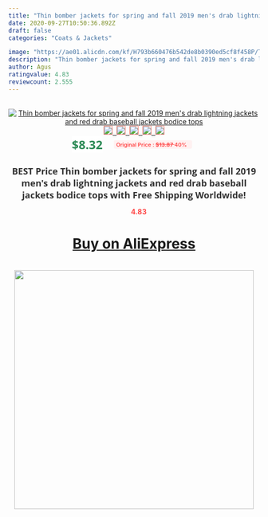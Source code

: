 ```yaml
---
title: "Thin bomber jackets for spring and fall 2019 men's drab lightning jackets and red drab baseball jackets bodice tops"
date: 2020-09-27T10:50:36.892Z
draft: false
categories: "Coats & Jackets"

image: "https://ae01.alicdn.com/kf/H793b660476b542de8b0390ed5cf8f458P/Thin-bomber-jackets-for-spring-and-fall-2019-men-s-drab-lightning-jackets-and-red-drab.jpg"
description: "Thin bomber jackets for spring and fall 2019 men's drab lightning jackets and red drab baseball jackets bodice tops"
author: Agus
ratingvalue: 4.83
reviewcount: 2.555
---
```

<br>
<div style="text-align: center;">
<a href="https://s.click.aliexpress.com/e/_Ak6YZB" target="_blank" rel="nofollow noopener noreferrer"><img alt="Thin bomber jackets for spring and fall 2019 men's drab lightning jackets and red drab baseball jackets bodice tops" class="magnifier-image" src="https://ae01.alicdn.com/kf/H793b660476b542de8b0390ed5cf8f458P/Thin-bomber-jackets-for-spring-and-fall-2019-men-s-drab-lightning-jackets-and-red-drab.jpg_640x640.jpg">
<br>
<img style="border:1px solid salmon" src="https://ae01.alicdn.com/kf/H793b660476b542de8b0390ed5cf8f458P/Thin-bomber-jackets-for-spring-and-fall-2019-men-s-drab-lightning-jackets-and-red-drab.jpg_120x120.jpg">&nbsp;&nbsp;<img style="border:1px solid salmon" src="https://ae01.alicdn.com/kf/Hd393273c34f849e58fbe47c115cc0409N/Thin-bomber-jackets-for-spring-and-fall-2019-men-s-drab-lightning-jackets-and-red-drab.jpg_120x120.jpg">&nbsp;&nbsp;<img style="border:1px solid salmon" src="https://ae01.alicdn.com/kf/H6753b6e84b9e40c9824612ba728cde7ap/Thin-bomber-jackets-for-spring-and-fall-2019-men-s-drab-lightning-jackets-and-red-drab.jpg_120x120.jpg">&nbsp;&nbsp;<img style="border:1px solid salmon" src="_120x120.jpg">&nbsp;&nbsp;<img style="border:1px solid salmon" src="https://ae01.alicdn.com/kf/H316bf7cefeb64813bfbfa001ad788634V/Thin-bomber-jackets-for-spring-and-fall-2019-men-s-drab-lightning-jackets-and-red-drab.jpg_120x120.jpg"></a></div><br0>
<div style="text-align: center;"><span style="background-color: white; border: 0px; box-sizing: border-box; color: seagreen; display: inline-block; font-family: &quot;open sans&quot; , &quot;arial&quot; , &quot;helvetica&quot; , sans-serif , &quot;heiti&quot;; font-size: 24px; font-stretch: inherit; font-weight: 700; line-height: inherit; margin: 0px 10px 0px 0px; padding: 0px; vertical-align: middle;">$8.32 </span>
<span style="background: rgb(255 , 241 , 241); border-radius: 3px; border: 0px; box-sizing: border-box; color: #ff4747; display: inline-block; font-family: inherit; font-size: 12px; font-stretch: inherit; font-style: inherit; font-variant: inherit; font-weight: 600; line-height: inherit; margin: 0px; padding: 2px 5px; transform: scale(0.9); vertical-align: middle;">Original Price : <b style="text-decoration: line-through;">$13.87 </b> 40%&nbsp;&nbsp;</span></div>
<h1 style="color: #333333; display: inline-block; font-family: &quot;open sans&quot; , &quot;arial&quot; , &quot;helvetica&quot; , sans-serif , &quot;heiti&quot;; font-size: 18px; font-stretch: inherit; font-weight: 700; text-align: center;">BEST Price Thin bomber jackets for spring and fall 2019 men's drab lightning jackets and red drab baseball jackets bodice tops with Free Shipping Worldwide!</h1>
<div style="color: #ff4747; text-align: center;">
<img src="https://4.bp.blogspot.com/-M0ZcTcb-5uY/XleCXlxnR4I/AAAAAAAAAEc/OrjgMkXV1oMQFaCRZj5HQwOCBcu3w1FegCPcBGAYYCw/s1600/star.png" style="height: 15px;">&nbsp;<b>4.83</b></div>
<div class="button_cont" align="center"><a class="buynow_a" href="https://s.click.aliexpress.com/e/_Ak6YZB" target="_blank" rel="nofollow noopener noreferrer"><H1>Buy on AliExpress</H1></a></div><br>
<div class="separator" style="clear: both; text-align: center;">
<img src="https://lh3.googleusercontent.com/-pTy5HemUv9M/XlePHvY0dAI/AAAAAAAAAE4/0nX5iRUoIWY8eMW9Dpxeirr157OZliDIgCLcBGAsYHQ/s1600/badge.gif" width="480">
</div>
